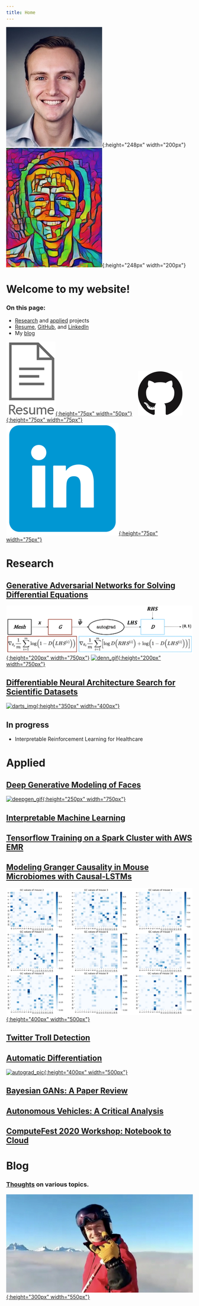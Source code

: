 ```yaml
---
title: Home
---
```


![headshot](pics/headshot.jpg){:height="248px" width="200px"}![style-headshot](pics/dylan_style.png){:height="248px" width="200px"}

<!-- ![style-gif](pics/dylan_style.gif){:height="248px" width="200px"} -->

# Welcome to my website!

### On this page:
- [Research](index.md#research) and [applied](index.md#applied) projects
- [Resume](resume/resume.pdf), [GitHub](https://github.com/dylanrandle), and [LinkedIn](https://linkedin.com/in/dylanrandle/)
- My [blog](index.md#blog)

[![resume](pics/cv_no_back.png){:height="75px" width="50px"}](resume/resume.pdf)&nbsp;&nbsp;&nbsp;&nbsp;[![gitlogo](pics/GitHub-Mark-120px-plus.png){:height="75px" width="75px"}](https://github.com/dylanrandle)&nbsp;&nbsp;&nbsp;&nbsp;[![linkedinlogo](pics/linkedin.png){:height="75px" width="75px"}](https://linkedin.com/in/dylanrandle/)

<!-- # Projects -->

# Research
## [Generative Adversarial Networks for Solving Differential Equations](denn/denn.md)

[![denn_diagram](denn/DEQGAN_diagram.png){:height="200px" width="750px"}](denn/denn.html)
[![denn_gif](denn/sir_2x.gif){:height="200px" width="750px"}](denn/denn.html)

## [Differentiable Neural Architecture Search for Scientific Datasets](https://towardsdatascience.com/investigating-differentiable-neural-architecture-search-for-scientific-datasets-62899be8714e?source=friends_link&sk=bece331a719b31f24118c4b538b71d4f)

[![darts_img](https://miro.medium.com/max/1400/0*nO1g2NGabIA_QaA1){:height="350px" width="400px"}](https://towardsdatascience.com/investigating-differentiable-neural-architecture-search-for-scientific-datasets-62899be8714e?source=friends_link&sk=bece331a719b31f24118c4b538b71d4f)

## In progress
- Interpretable Reinforcement Learning for Healthcare

# Applied
## [Deep Generative Modeling of Faces](https://github.com/dylanrandle/deepgen)

<!-- [![deepgen_gif](https://github.com/dylanrandle/deepgen/blob/master/examples/gif_new_faces.gif?raw=true){:height="300px" width="600px"}](https://github.com/dylanrandle/deepgen) -->

<!-- {:height="200px" width="750px"} -->

<!-- https://github.com/dylanrandle/deepgen/raw/master/examples/all_attr_matrix.gif -->

[![deepgen_gif](https://github.com/dylanrandle/deepgen/raw/master/examples/gif_test_examples.gif){:height="250px" width="750px"}](https://github.com/dylanrandle/deepgen)

## [Interpretable Machine Learning](https://github.com/dylanrandle/pynterp)
## [Tensorflow Training on a Spark Cluster with AWS EMR](https://github.com/dylanrandle/spark-tensorflow)

## [Modeling Granger Causality in Mouse Microbiomes with Causal-LSTMs](https://github.com/dylanrandle/microbiome)

[![microbiome_pic](pics/microbiome_causality.png){:height="400px" width="500px"}](https://github.com/dylanrandle/microbiome)

## [Twitter Troll Detection](https://dylanrandle.github.io/troll_classification)
## [Automatic Differentiation](https://github.com/dylanrandle/autograd)

[![autograd_pic](https://github.com/dylanrandle/autograd/raw/master/docs/img/display.png){:height="400px" width="500px"}](https://github.com/dylanrandle/autograd)

## [Bayesian GANs: A Paper Review](bayesgan/bayesgan.md)
## [Autonomous Vehicles: A Critical Analysis](safe_avs/safe_avs.md)
## [ComputeFest 2020 Workshop: Notebook to Cloud](https://colab.research.google.com/drive/1HUxNsHqqTZ1FRuveu6SS6gr6lCVe6QqO)

# Blog
### [Thoughts](blog.md) on various topics.

[![revy](pics/Revy.JPG){:height="300px" width="550px"}](blog.html)
